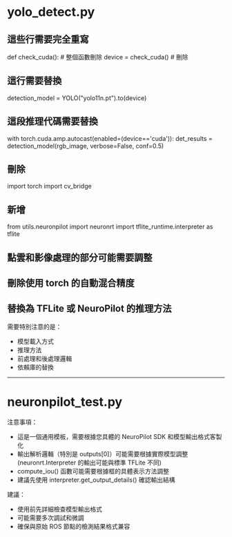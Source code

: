 # yolo_detect.py

## 這些行需要完全重寫
def check_cuda():  # 整個函數刪除
device = check_cuda()  # 刪除

## 這行需要替換
detection_model = YOLO("yolo11n.pt").to(device)

## 這段推理代碼需要替換
with torch.cuda.amp.autocast(enabled=(device=='cuda')):
    det_results = detection_model(rgb_image, verbose=False, conf=0.5)

## 刪除
import torch
import cv_bridge

## 新增
from utils.neuronpilot import neuronrt
import tflite_runtime.interpreter as tflite

## 點雲和影像處理的部分可能需要調整
## 刪除使用 torch 的自動混合精度
## 替換為 TFLite 或 NeuroPilot 的推理方法

需要特別注意的是：
* 模型載入方式
* 推理方法
* 前處理和後處理邏輯
* 依賴庫的替換

---
# neuronpilot_test.py

注意事項：
* 這是一個通用模板，需要根據您具體的 NeuroPilot SDK 和模型輸出格式客製化
* 輸出解析邏輯（特別是 outputs[0]）可能需要根據實際模型調整 (neuronrt.Interpreter 的輸出可能與標準 TFLite 不同)
* compute_iou() 函數可能需要根據框的具體表示方法調整
* 建議先使用 interpreter.get_output_details() 確認輸出結構

建議：
* 使用前先詳細檢查模型輸出格式
* 可能需要多次調試和微調
* 確保與原始 ROS 節點的檢測結果格式兼容